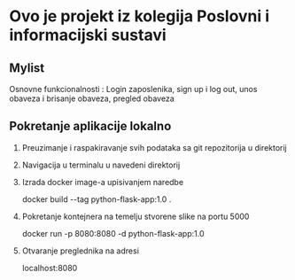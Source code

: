 # Ovo je projekt iz kolegija Poslovni i informacijski sustavi

## Mylist
Osnovne funkcionalnosti : Login zaposlenika, sign up i log out, unos obaveza i brisanje obaveza, pregled obaveza

## Pokretanje aplikacije lokalno
1. Preuzimanje i raspakiravanje svih podataka sa git repozitorija u direktorij

2. Navigacija u terminalu u navedeni direktorij

3. Izrada docker image-a upisivanjem naredbe

    docker build --tag python-flask-app:1.0 .

4. Pokretanje kontejnera na temelju stvorene slike na portu 5000

    docker run  -p 8080:8080 -d python-flask-app:1.0

5. Otvaranje preglednika na adresi

   localhost:8080



